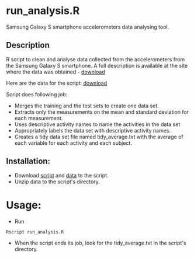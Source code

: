 run_analysis.R
================

Samsung Galaxy S smartphone accelerometers data analysing tool.

Description
-----------
R script to clean and analyse data collected from the accelerometers from the Samsung Galaxy S smartphone. A full description is available at the site where the data was obtained - [download](http://archive.ics.uci.edu/ml/datasets/Human+Activity+Recognition+Using+Smartphones)

Here are the data for the script: [download](https://d396qusza40orc.cloudfront.net/getdata%2Fprojectfiles%2FUCI%20HAR%20Dataset.zip)

Script does following job:

- Merges the training and the test sets to create one data set.
- Extracts only the measurements on the mean and standard deviation for each measurement.
- Uses descriptive activity names to name the activities in the data set
- Appropriately labels the data set with descriptive activity names.
- Creates a tidy data set file named tidy_average.txt with the average of each variable for each activity and each subject. 


Installation:
------------
- Download [script](https://raw.githubusercontent.com/nmb10/samsung-analysis/master/run_analysis.R) and [data](http://archive.ics.uci.edu/ml/datasets/Human+Activity+Recognition+Using+Smartphones) to the script.
- Unzip data to the script's directory.


Usage:
======
- Run
```sh
Rscript run_analysis.R
```
- When the script ends its job, look for the tidy_average.txt in the script's directory.
